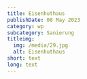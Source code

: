 ```yaml
---
title: Eisenhuthaus
publishDate: 08 May 2023
category: wp
subcategory: Sanierung
titleimg:
  img: /media/29.jpg
  alt: Eisenhuthaus
short: text
long: text
---
```

